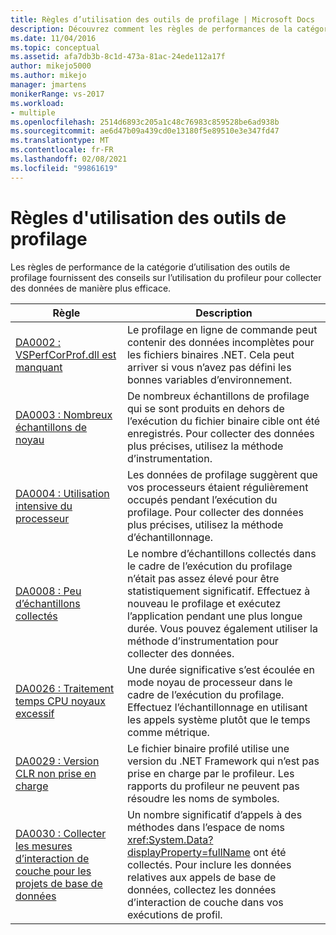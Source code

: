 ```yaml
---
title: Règles d’utilisation des outils de profilage | Microsoft Docs
description: Découvrez comment les règles de performances de la catégorie utilisation Outils de profilage fournissent des conseils sur l’utilisation du profileur pour collecter les données le plus efficacement possible.
ms.date: 11/04/2016
ms.topic: conceptual
ms.assetid: afa7db3b-8c1d-473a-81ac-24ede112a17f
author: mikejo5000
ms.author: mikejo
manager: jmartens
monikerRange: vs-2017
ms.workload:
- multiple
ms.openlocfilehash: 2514d6893c205a1c48c76983c859528be6ad938b
ms.sourcegitcommit: ae6d47b09a439cd0e13180f5e89510e3e347fd47
ms.translationtype: MT
ms.contentlocale: fr-FR
ms.lasthandoff: 02/08/2021
ms.locfileid: "99861619"
---
```

# <a name="profiling-tools-usage-rules"></a>Règles d'utilisation des outils de profilage
Les règles de performance de la catégorie d’utilisation des outils de profilage fournissent des conseils sur l’utilisation du profileur pour collecter des données de manière plus efficace.

| Règle | Description |
| - | - |
| [DA0002 : VSPerfCorProf.dll est manquant](../profiling/da0002-vsperfcorprof-dll-is-missing.md) | Le profilage en ligne de commande peut contenir des données incomplètes pour les fichiers binaires .NET. Cela peut arriver si vous n’avez pas défini les bonnes variables d’environnement. |
| [DA0003 : Nombreux échantillons de noyau](../profiling/da0003-many-kernel-samples.md) | De nombreux échantillons de profilage qui se sont produits en dehors de l’exécution du fichier binaire cible ont été enregistrés. Pour collecter des données plus précises, utilisez la méthode d’instrumentation. |
| [DA0004 : Utilisation intensive du processeur](../profiling/da0004-high-processor-usage.md) | Les données de profilage suggèrent que vos processeurs étaient régulièrement occupés pendant l’exécution du profilage. Pour collecter des données plus précises, utilisez la méthode d’échantillonnage. |
| [DA0008 : Peu d’échantillons collectés](../profiling/da0008-few-samples-collected.md) | Le nombre d’échantillons collectés dans le cadre de l’exécution du profilage n’était pas assez élevé pour être statistiquement significatif. Effectuez à nouveau le profilage et exécutez l’application pendant une plus longue durée. Vous pouvez également utiliser la méthode d’instrumentation pour collecter des données. |
| [DA0026 : Traitement temps CPU noyaux excessif](../profiling/da0026-excessive-kernel-cpu-time-processing.md) | Une durée significative s’est écoulée en mode noyau de processeur dans le cadre de l’exécution du profilage. Effectuez l’échantillonnage en utilisant les appels système plutôt que le temps comme métrique. |
| [DA0029 : Version CLR non prise en charge](../profiling/da0029-unsupported-clr-version.md) | Le fichier binaire profilé utilise une version du .NET Framework qui n’est pas prise en charge par le profileur. Les rapports du profileur ne peuvent pas résoudre les noms de symboles. |
| [DA0030 : Collecter les mesures d’interaction de couche pour les projets de base de données](../profiling/da0030-gather-tier-interaction-measurements-for-database-projects.md) | Un nombre significatif d’appels à des méthodes dans l’espace de noms <xref:System.Data?displayProperty=fullName> ont été collectés. Pour inclure les données relatives aux appels de base de données, collectez les données d’interaction de couche dans vos exécutions de profil. |
